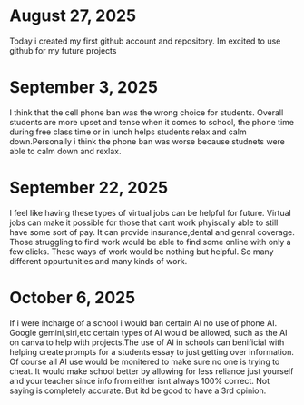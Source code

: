 # August 27, 2025
Today i created my first github account and repository. Im excited to use github for my future projects
# September 3, 2025
I think that the cell phone ban was the wrong choice for students. Overall students are more upset and tense when it comes to school, the phone time during free class time or in lunch helps students relax and calm down.Personally i think the phone ban was worse because studnets were able to calm down and rexlax.
# September 22, 2025
I feel like having these types of virtual jobs can be helpful for future. Virtual jobs can make it possible for those that cant work phyiscally able to still have some sort of pay. It can provide insurance,dental and genral coverage. Those struggling to find work would be able to find some online with only a few clicks. These ways of work would be nothing but helpful. So many different oppurtunities and many kinds of work.
# October 6, 2025
If i were incharge of a school i would ban certain AI no use of phone AI. Google gemini,siri,etc certain types of AI would be allowed, such as the AI on canva to help with projects.The use of AI in schools can benificial with helping create prompts for a students essay to just getting over information. Of course all AI use would be monitered to make sure no one is trying to cheat. It would make school better by allowing for less reliance just yourself and your teacher since info from either isnt always 100% correct. Not saying is completely accurate. But itd be good to have a 3rd opinion.
